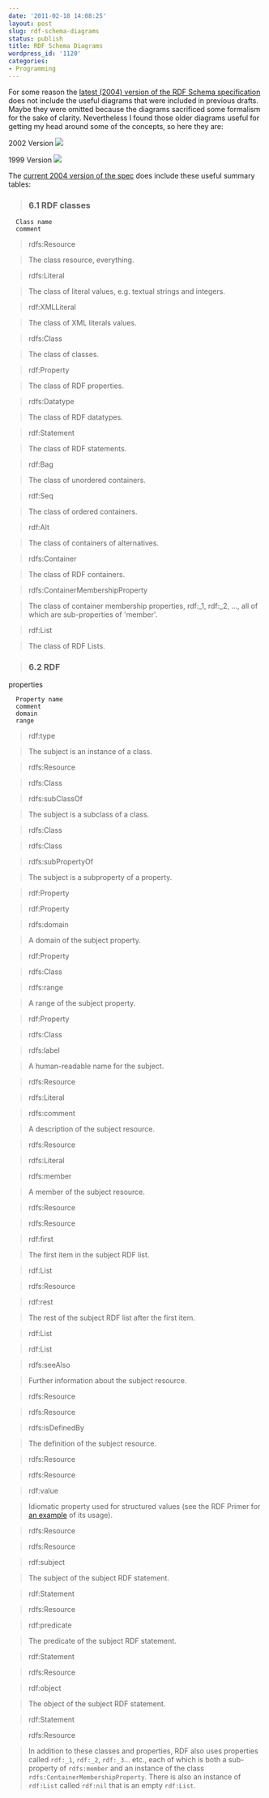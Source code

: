 ```yaml
---
date: '2011-02-18 14:08:25'
layout: post
slug: rdf-schema-diagrams
status: publish
title: RDF Schema Diagrams
wordpress_id: '1120'
categories:
- Programming
---
```


For some reason the [latest (2004) version of the RDF Schema specification](http://www.w3.org/TR/rdf-schema/) does not include the useful diagrams that were included in previous drafts.  Maybe they were omitted because the diagrams sacrificed some formalism for the sake of clarity.  Nevertheless I found those older diagrams useful for getting my head around some of the concepts, so here they are:

2002 Version
[![](http://www.w3.org/2001/sw/RDFCore/Schema/200203/constraints.gif)](http://www.w3.org/2001/sw/RDFCore/Schema/200203/#ch_appendix_figs)

1999 Version
[![](http://www.w3.org/TR/1998/WD-rdf-schema/hierarchy.gif)](http://www.w3.org/TR/1998/WD-rdf-schema/#constraints)

The [current 2004 version of the spec](http://www.w3.org/TR/rdf-schema/) does include these useful summary tables:


>

>
> ### 6.1 RDF classes
>
>


>
>


>
>
      Class name
      comment


>
>

> rdfs:Resource
>

> The class resource, everything.
>


>
>

> rdfs:Literal
>

> The class of literal values, e.g. textual strings and integers.
>


>
>

> rdf:XMLLiteral
>

> The class of XML literals values.
>


>
>

> rdfs:Class
>

> The class of classes.
>


>
>

> rdf:Property
>

> The class of RDF properties.
>


>
>

> rdfs:Datatype
>

> The class of RDF datatypes.
>


>
>

> rdf:Statement
>

> The class of RDF statements.
>


>
>

> rdf:Bag
>

> The class of unordered containers.
>


>
>

> rdf:Seq
>

> The class of ordered containers.
>


>
>

> rdf:Alt
>

> The class of containers of alternatives.
>


>
>

> rdfs:Container
>

> The class of RDF containers.
>


>
>

> rdfs:ContainerMembershipProperty
>

> The class of container membership properties, rdf:_1, rdf:_2, ...,
        all of which are sub-properties of 'member'.
>


>
>

> rdf:List
>

> The class of RDF Lists.
>


>
> ### 6.2 RDF
properties
>
>


>
>


>
>
      Property name
      comment
      domain
      range


>
>

> rdf:type
>

> The subject is an instance of a class.
>

> rdfs:Resource
>

> rdfs:Class
>


>
>

> rdfs:subClassOf
>

> The subject is a subclass of a class.
>

> rdfs:Class
>

> rdfs:Class
>


>
>

> rdfs:subPropertyOf
>

> The subject is a subproperty of a property.
>

> rdf:Property
>

> rdf:Property
>


>
>

> rdfs:domain
>

> A domain of the subject property.
>

> rdf:Property
>

> rdfs:Class
>


>
>

> rdfs:range
>

> A range of the subject property.
>

> rdf:Property
>

> rdfs:Class
>


>
>

> rdfs:label
>

> A human-readable name for the subject.
>

> rdfs:Resource
>

> rdfs:Literal
>


>
>

> rdfs:comment
>

> A description of the subject resource.
>

> rdfs:Resource
>

> rdfs:Literal
>


>
>

> rdfs:member
>

> A member of the subject resource.
>

> rdfs:Resource
>

> rdfs:Resource
>


>
>

> rdf:first
>

> The first item in the subject RDF list.
>

> rdf:List
>

> rdfs:Resource
>


>
>

> rdf:rest
>

> The rest of the subject RDF list after the first item.
>

> rdf:List
>

> rdf:List
>


>
>

> rdfs:seeAlso
>

> Further information about the subject resource.
>

> rdfs:Resource
>

> rdfs:Resource
>


>
>

> rdfs:isDefinedBy
>

> The definition of the subject resource.
>

> rdfs:Resource
>

> rdfs:Resource
>


>
>

> rdf:value
>

> Idiomatic property used for structured values (see the RDF Primer for [an
        example](http://www.w3.org/TR/2004/REC-rdf-primer-20040210/#example16) of its usage).
>

> rdfs:Resource
>

> rdfs:Resource
>


>
>

> rdf:subject
>

> The subject of the subject RDF statement.
>

> rdf:Statement
>

> rdfs:Resource
>


>
>

> rdf:predicate
>

> The predicate of the subject RDF statement.
>

> rdf:Statement
>

> rdfs:Resource
>


>
>

> rdf:object
>

> The object of the subject RDF statement.
>

> rdf:Statement
>

> rdfs:Resource
>


>
> In addition to these classes and properties, RDF also uses properties
called `rdf:_1`, `rdf:_2`, `rdf:_3`... etc.,
each of which is both a sub-property of `rdfs:member` and an
instance of the class `rdfs:ContainerMembershipProperty`. There is
also an instance of `rdf:List` called `rdf:nil` that is
an empty `rdf:List`.
>
>



